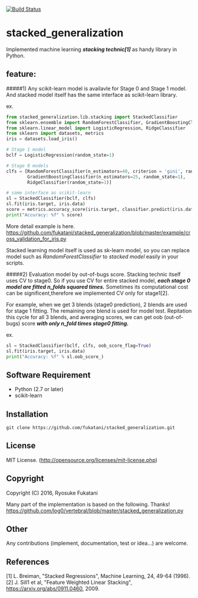 [![Build Status](https://travis-ci.org/fukatani/stacked_generalization.svg?branch=master)](https://travis-ci.org/fukatani/stacked_generalization)

# stacked_generalization
Implemented machine learning ***stacking technic[1]*** as handy library in Python.


## feature:

#####1) Any scikit-learn model is availavle for Stage 0 and Stage 1 model. And stacked model itself has the same interface as scikit-learn library.

ex.
```python
from stacked_generalization.lib.stacking import StackedClassifier
from sklearn.ensemble import RandomForestClassifier, GradientBoostingClassifier
from sklearn.linear_model import LogisticRegression, RidgeClassifier
from sklearn import datasets, metrics
iris = datasets.load_iris()

# Stage 1 model
bclf = LogisticRegression(random_state=1)

# Stage 0 models
clfs = [RandomForestClassifier(n_estimators=40, criterion = 'gini', random_state=1),
        GradientBoostingClassifier(n_estimators=25, random_state=1),
        RidgeClassifier(random_state=1)]

# same interface as scikit-learn
sl = StackedClassifier(bclf, clfs)
sl.fit(iris.target, iris.data)
score = metrics.accuracy_score(iris.target, classifier.predict(iris.data))
print("Accuracy: %f" % score)
```

More detail example is here.
https://github.com/fukatani/stacked_generalization/blob/master/example/cross_validation_for_iris.py

Stacked learning model itself is used as sk-learn model, so you can replace model such as *RandomForestClassifier* to *stacked model* easily in your scripts.

#####2) Evaluation model by out-of-bugs score.
Stacking technic itself uses CV to stage0. So if you use CV for entire stacked model, ***each stage 0 model are fitted n_folds squared times.***
Sometimes its computational cost can be significent,therefore we implemented CV only for stage1[2].

For example, when we get 3 blends (stage0 prediction), 2 blends are used for stage 1 fitting. The remaining one blend is used for model test. Repitation this cycle for all 3 blends, and averaging scores, we can get oob (out-of-bugs) score ***with only n_fold times stage0 fitting.***

ex.
```python
sl = StackedClassifier(bclf, clfs, oob_score_flag=True)
sl.fit(iris.target, iris.data)
print("Accuracy: %f" % sl.oob_score_)
```

## Software Requirement

* Python (2.7 or later)
* scikit-learn

## Installation

```
git clone https://github.com/fukatani/stacked_generalization.git
```

## License

MIT License.
(http://opensource.org/licenses/mit-license.php)


## Copyright

Copyright (C) 2016, Ryosuke Fukatani

Many part of the implementation is based on the following. Thanks!
https://github.com/log0/vertebral/blob/master/stacked_generalization.py

## Other
Any contributions (implement, documentation, test or idea...) are welcome.

## References
[1] L. Breiman, "Stacked Regressions", Machine Learning, 24, 49-64 (1996).
[2] J. Sill1 et al, "Feature Weighted Linear Stacking", https://arxiv.org/abs/0911.0460, 2009.